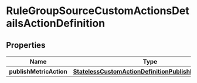 

# RuleGroupSourceCustomActionsDetailsActionDefinition


## Properties

| Name | Type | Description | Notes |
|------------ | ------------- | ------------- | -------------|
|**publishMetricAction** | [**StatelessCustomActionDefinitionPublishMetricAction**](StatelessCustomActionDefinitionPublishMetricAction.md) |  |  [optional] |



